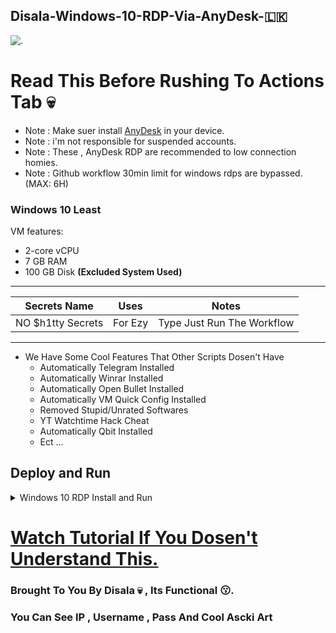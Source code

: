 ## Disala-Windows-10-RDP-Via-AnyDesk-🇱🇰 

![.](https://github.com/githubprojects41/Anydesk-Windows-RDP/blob/main/screenshots/specs.png)

# Read This Before Rushing To Actions Tab 💀

* Note : Make suer install [AnyDesk](https://anydesk.com/en/downloads/windows) in your device. 
* Note : i'm not responsible for suspended accounts.
* Note : These , AnyDesk RDP are recommended to low connection homies.
* Note : Github workflow 30min limit for windows rdps are bypassed. (MAX: 6H)

### Windows 10 Least

VM features:
- 2-core vCPU
- 7 GB RAM
- 100 GB Disk **(Excluded System Used)**

---

Secrets Name | Uses | Notes
----- | ----- | -----
NO $h1tty Secrets | For Ezy | Type Just Run The Workflow
---

* We Have Some Cool Features That Other Scripts Dosen't Have
  - Automatically Telegram Installed
  - Automatically Winrar Installed
  - Automatically Open Bullet Installed
  - Automatically VM Quick Config Installed
  - Removed Stupid/Unrated Softwares
  - YT Watchtime Hack Cheat
  - Automatically Qbit Installed 
  - Ect ...

## Deploy and Run
<details>
    <summary>Windows 10 RDP Install and Run</summary>
<br>
    
* Go to [**Here**](https://t.me/TheDisala4U/493) and download the workflow.
    
* Create new github repo , click **create new file** and copy this text **.github/workflows/test** also type test in empty box and click **committed changes** after that **upload downloaded workflow script in there**.
    
* Now go to **Actions** Tab and select system workflow.

* Click **Run Workflow** button on the left of **This workflow has a workflow_dispatch event trigger** line.

* Wait until a few minutes.

* Copy the **AnyDesk ID** and go to **AnyDesk.exe**,Paste the ID to connect that you copied from the workflow.

* Fill in those login info, within Authorization Password:**disalardp**.

* Enjoy!

</details>

# [Watch Tutorial If You Dosen't Understand This.](https://youtu.be/xHr0cPjSRFg)

### Brought To You By Disala 💀 , Its Functional 😗.
### You Can See IP , Username , Pass And Cool Ascki Art 
